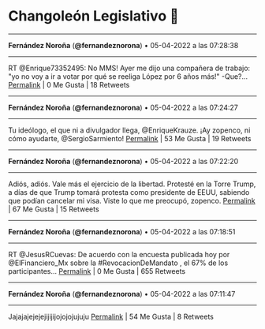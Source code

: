 # Changoleón Legislativo 🙈
*****
**Fernández Noroña** (**@fernandeznorona**) • 05-04-2022 a las 07:28:38
*****
RT @Enrique73352495: No MMS! Ayer me dijo una compañera de trabajo: "yo no voy a ir a votar por qué se reeliga López por 6 años más!"
-Que?…
[Permalink](https://twitter.com/fernandeznorona/status/1511365202045984771) | 0 Me Gusta | 18 Retweets
*****
**Fernández Noroña** (**@fernandeznorona**) • 05-04-2022 a las 07:24:27
*****
Tu ideólogo, el que ni a divulgador llega, @EnriqueKrauze. ¡Ay zopenco, ni cómo ayudarte, @SergioSarmiento!
[Permalink](https://twitter.com/fernandeznorona/status/1511364149904871439) | 53 Me Gusta | 19 Retweets
*****
**Fernández Noroña** (**@fernandeznorona**) • 05-04-2022 a las 07:22:20
*****
Adiós, adiós. Vale más el ejercicio de la libertad. Protesté en la Torre Trump, a días de que Trump tomará protesta como presidente de EEUU, sabiendo que podían cancelar mi visa. Viste lo que me preocupó, zopenco.
[Permalink](https://twitter.com/fernandeznorona/status/1511363617236656135) | 67 Me Gusta | 15 Retweets
*****
**Fernández Noroña** (**@fernandeznorona**) • 05-04-2022 a las 07:18:51
*****
RT @JesusRCuevas: De acuerdo con la encuesta publicada hoy por @ElFinanciero_Mx sobre la #RevocacionDeMandato , el 67% de los participantes…
[Permalink](https://twitter.com/fernandeznorona/status/1511362740119552011) | 0 Me Gusta | 655 Retweets
*****
**Fernández Noroña** (**@fernandeznorona**) • 05-04-2022 a las 07:11:47
*****
Jajajajejejejijijijojojojujuju
[Permalink](https://twitter.com/fernandeznorona/status/1511360960283521025) | 54 Me Gusta | 8 Retweets